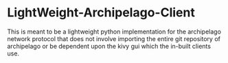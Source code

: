 # LightWeight-Archipelago-Client

This is meant to be a lightweight python implementation for the archipelago network protocol that does not involve importing the entire git repository of archipelago or be dependent upon the kivy gui which the in-built clients use.
